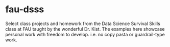 # fau-dsss
Select class projects and homework from the Data Science Survival Skills class at FAU taught by the wonderful Dr. Kist. The examples here showcase personal work with freedom to develop. i.e. no copy pasta or guardrail-type work.
